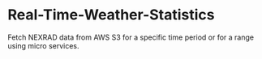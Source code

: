 # Real-Time-Weather-Statistics
Fetch NEXRAD data from AWS S3 for a specific time period or for a range using micro services.
